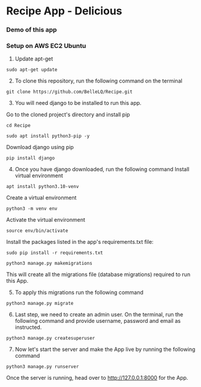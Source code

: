 # Recipe App - Delicious

### Demo of this app


### Setup on AWS EC2 Ubuntu
1. Update apt-get
```
sudo apt-get update
```
2. To clone this repository, run the following command on the terminal
```
git clone https://github.com/BelleLQ/Recipe.git
```

3. You will need django to be installed to run this app. 

Go to the cloned project's directory and install pip
```
cd Recipe
```
```
sudo apt install python3-pip -y
```
Download django using pip
```
pip install django
```

4. Once you have django downloaded, run the following command
Install virtual environment
```commandline
apt install python3.10-venv
```
Create a virtual environment
```
python3 -m venv env
```
Activate the virtual environment
```
source env/bin/activate
```
Install the packages listed in the app's requirements.txt file:
```
sudo pip install -r requirements.txt
```
```
python3 manage.py makemigrations
```
This will create all the migrations file (database migrations) required to run this App.

5. To apply this migrations run the following command
```
python3 manage.py migrate
```
6. Last step, we need to create an admin user. On the terminal, run the following command and provide username, password and email as instructed.
```
python3 manage.py createsuperuser
```

7. Now let's start the server and make the App live by running the following command
```
python3 manage.py runserver
```
Once the server is running, head over to http://127.0.0.1:8000 for the App.

